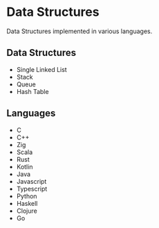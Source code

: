 # Data Structures

Data Structures implemented in various languages.

## Data Structures

* Single Linked List
* Stack
* Queue
* Hash Table

## Languages

* C
* C++
* Zig
* Scala
* Rust
* Kotlin
* Java
* Javascript
* Typescript
* Python
* Haskell
* Clojure
* Go